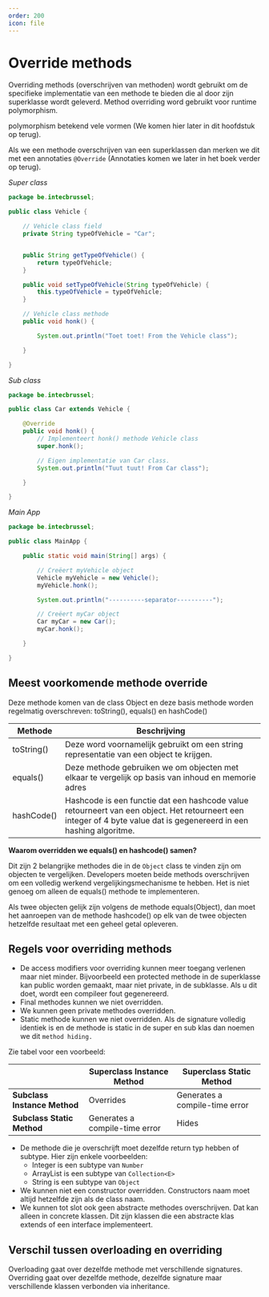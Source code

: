 ```yaml
---
order: 200
icon: file
---
```

# Override methods

Overriding methods (overschrijven van methoden) wordt gebruikt om de specifieke implementatie van een methode te bieden die al door zijn superklasse wordt geleverd. Method overriding word gebruikt voor runtime polymorphism.

polymorphism betekend vele vormen (We komen hier later in dit hoofdstuk op terug).

Als we een methode overschrijven van een superklassen dan merken we dit met een annotaties `@Override` (Annotaties komen we later in het boek verder op terug).

*Super class*

```java
package be.intecbrussel;

public class Vehicle {

    // Vehicle class field
    private String typeOfVehicle = "Car";


    public String getTypeOfVehicle() {
        return typeOfVehicle;
    }

    public void setTypeOfVehicle(String typeOfVehicle) {
        this.typeOfVehicle = typeOfVehicle;
    }

    // Vehicle class methode
    public void honk() {

        System.out.println("Toet toet! From the Vehicle class");

    }

}
```

<div style='page-break-after: always;'></div>

*Sub class*

```java
package be.intecbrussel;

public class Car extends Vehicle {

    @Override
    public void honk() {
        // Implementeert honk() methode Vehicle class
        super.honk();

        // Eigen implementatie van Car class.
        System.out.println("Tuut tuut! From Car class");

    }

}
```

*Main App*

```java
package be.intecbrussel;

public class MainApp {

    public static void main(String[] args) {

        // Creëert myVehicle object
        Vehicle myVehicle = new Vehicle();
        myVehicle.honk();

        System.out.println("----------separator----------");

        // Creëert myCar object
        Car myCar = new Car();
        myCar.honk();

    }

}
```

<div style='page-break-after: always;'></div>

## Meest voorkomende methode override

Deze methode komen van de class Object en deze basis methode worden regelmatig overschreven: toString(), equals() en hashCode()

| Methode | Beschrijving |
|---|---|
| toString() | Deze word voornamelijk gebruikt om een string representatie van een object te krijgen. |
| equals() | Deze methode gebruiken we om objecten met elkaar te vergelijk op basis van inhoud en memorie adres |
| hashCode() | Hashcode is een functie dat een hashcode value retourneert van een object. Het retourneert een integer of 4 byte value dat is gegenereerd in een hashing algoritme. |

**Waarom overridden we equals() en hashcode() samen?**

Dit zijn 2 belangrijke methodes die in de `Object` class te vinden zijn om objecten te vergelijken. Developers moeten beide methods overschrijven om een volledig werkend vergelijkingsmechanisme te hebben. Het is niet genoeg om alleen de equals() methode te implementeren.

Als twee objecten gelijk zijn volgens de methode equals(Object), dan moet het aanroepen van de methode hashcode() op elk van de twee objecten hetzelfde resultaat met een geheel getal opleveren.

<div style='page-break-after: always;'></div>

## Regels voor overriding methods

- De access modifiers voor overriding kunnen meer toegang verlenen maar niet minder. Bijvoorbeeld een protected methode in de superklasse kan public worden gemaakt, maar niet private, in de subklasse. Als u dit doet, wordt een compileer fout gegenereerd.
- Final methodes kunnen we niet overridden.
- We kunnen geen private methodes overridden.
- Static methode kunnen we niet overridden. Als de signature volledig identiek is en de methode is static in de super en sub klas dan noemen we dit `method hiding.`

Zie tabel voor een voorbeeld:

|   | Superclass Instance Method | Superclass Static Method |
| --- | --- | --- |
| **Subclass Instance Method** | Overrides | Generates a compile-time error |
| **Subclass Static Method** | Generates a compile-time error | Hides |

- De methode die je overschrijft moet dezelfde return typ hebben of subtype. Hier zijn enkele voorbeelden:
  - Integer is een subtype van `Number`
  - ArrayList is een subtype van `Collection<E>`
  - String is een subtype van `Object`
- We kunnen niet een constructor overridden. Constructors naam moet altijd hetzelfde zijn als de class naam.
- We kunnen tot slot ook geen abstracte methodes overschrijven. Dat kan alleen in concrete klassen. Dit zijn klassen die een abstracte klas extends of een interface implementeert.

## Verschil tussen overloading en overriding

Overloading gaat over dezelfde methode met verschillende signatures. Overriding gaat over dezelfde methode, dezelfde signature maar verschillende klassen verbonden via inheritance.
